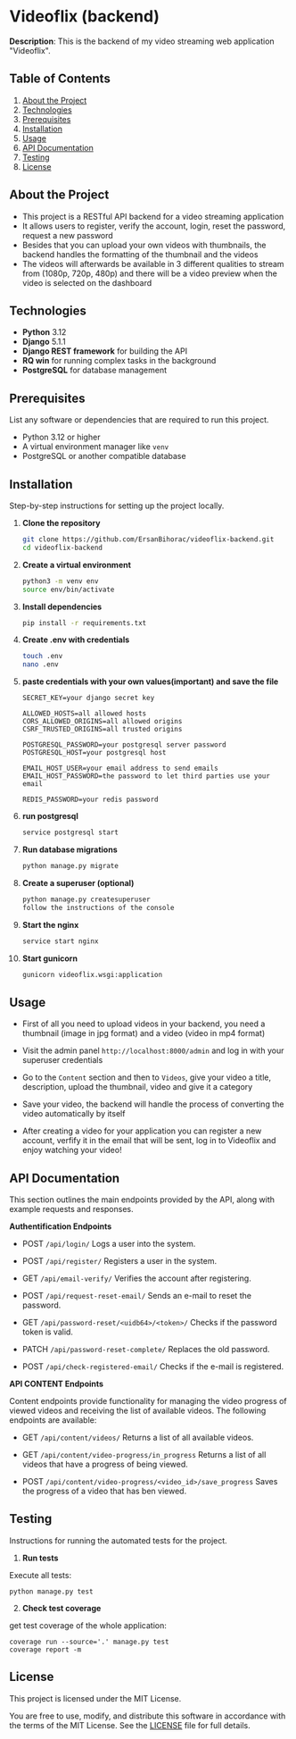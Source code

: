 # Videoflix (backend)

**Description**: This is the backend of my video streaming web application "Videoflix".

## Table of Contents

1. [About the Project](#about-the-project)
2. [Technologies](#technologies)
3. [Prerequisites](#prerequisites)
4. [Installation](#installation)
5. [Usage](#usage)
6. [API Documentation](#api-documentation)
7. [Testing](#testing)
8. [License](#license)

## About the Project

- This project is a RESTful API backend for a video streaming application
- It allows users to register, verify the account, login, reset the password, request a new password
- Besides that you can upload your own videos with thumbnails, the backend handles the formatting of the thumbnail and the videos
- The videos will afterwards be available in 3 different qualities to stream from (1080p, 720p, 480p) and there will be a video preview when the video is selected on the dashboard

## Technologies

- **Python** 3.12
- **Django** 5.1.1
- **Django REST framework** for building the API
- **RQ win** for running complex tasks in the background
- **PostgreSQL** for database management

## Prerequisites

List any software or dependencies that are required to run this project.

- Python 3.12 or higher
- A virtual environment manager like `venv`
- PostgreSQL or another compatible database

## Installation

Step-by-step instructions for setting up the project locally.

1. **Clone the repository**

    ```bash
    git clone https://github.com/ErsanBihorac/videoflix-backend.git
    cd videoflix-backend

2. **Create a virtual environment**

    ```bash
    python3 -m venv env
    source env/bin/activate

3. **Install dependencies**

    ```bash
    pip install -r requirements.txt

4. **Create .env with credentials**

    ```bash
    touch .env
    nano .env
    
5. **paste credentials with your own values(important) and save the file**

    ```bash"
    SECRET_KEY=your django secret key

    ALLOWED_HOSTS=all allowed hosts
    CORS_ALLOWED_ORIGINS=all allowed origins
    CSRF_TRUSTED_ORIGINS=all trusted origins

    POSTGRESQL_PASSWORD=your postgresql server password
    POSTGRESQL_HOST=your postgresql host

    EMAIL_HOST_USER=your email address to send emails
    EMAIL_HOST_PASSWORD=the password to let third parties use your email

    REDIS_PASSWORD=your redis password

6. **run postgresql**

    ```bash
    service postgresql start

7. **Run database migrations**

    ```bash
    python manage.py migrate
    

8. **Create a superuser (optional)**

    ```bash
    python manage.py createsuperuser
    follow the instructions of the console

9. **Start the nginx**

    ```bash
    service start nginx

9. **Start gunicorn**

    ```bash
    gunicorn videoflix.wsgi:application

## Usage

- First of all you need to upload videos in your backend, you need a thumbnail (image in jpg format) and a video (video in mp4 format)
- Visit the admin panel `http://localhost:8000/admin` and log in with your superuser credentials
- Go to the `Content` section and then to `Videos`, give your video a title, description, upload the thumbnail, video and give it a category
- Save your video, the backend will handle the process of converting the video automatically by itself

- After creating a video for your application you can register a new account, verfify it in the email that will be sent, log in to Videoflix and enjoy watching your video!

## API Documentation

This section outlines the main endpoints provided by the API, along with example requests and responses.

**Authentification Endpoints**

- POST `/api/login/`
Logs a user into the system.

- POST `/api/register/`
Registers a user in the system.

- GET `/api/email-verify/`
Verifies the account after registering.

- POST `/api/request-reset-email/`
Sends an e-mail to reset the password.

- GET `/api/password-reset/<uidb64>/<token>/`
Checks if the password token is valid.

- PATCH `/api/password-reset-complete/`
Replaces the old password.

- POST `/api/check-registered-email/`
Checks if the e-mail is registered.

**API CONTENT Endpoints**

Content endpoints provide functionality for managing the video progress of viewed videos and receiving the list of available videos. The following endpoints are available: 

- GET `/api/content/videos/`
Returns a list of all available videos.

- GET `/api/content/video-progress/in_progress`
Returns a list of all videos that have a progress of being viewed.

- POST `/api/content/video-progress/<video_id>/save_progress`
Saves the progress of a video that has ben viewed.

## Testing

Instructions for running the automated tests for the project.

1. **Run tests**

Execute all tests:

    python manage.py test

2. **Check test coverage**

get test coverage of the whole application:

    coverage run --source='.' manage.py test
    coverage report -m

## License

This project is licensed under the MIT License.

You are free to use, modify, and distribute this software in accordance with the terms of the MIT License. See the [LICENSE](LICENSE) file for full details.